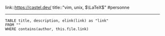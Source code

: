 link::https://castel.dev/
title::"vim, unix, $\LaTeX$"
#personne

----

```dataview
TABLE title, description, elink(link) as "link"
FROM ""
WHERE contains(author, this.file.link)
```


